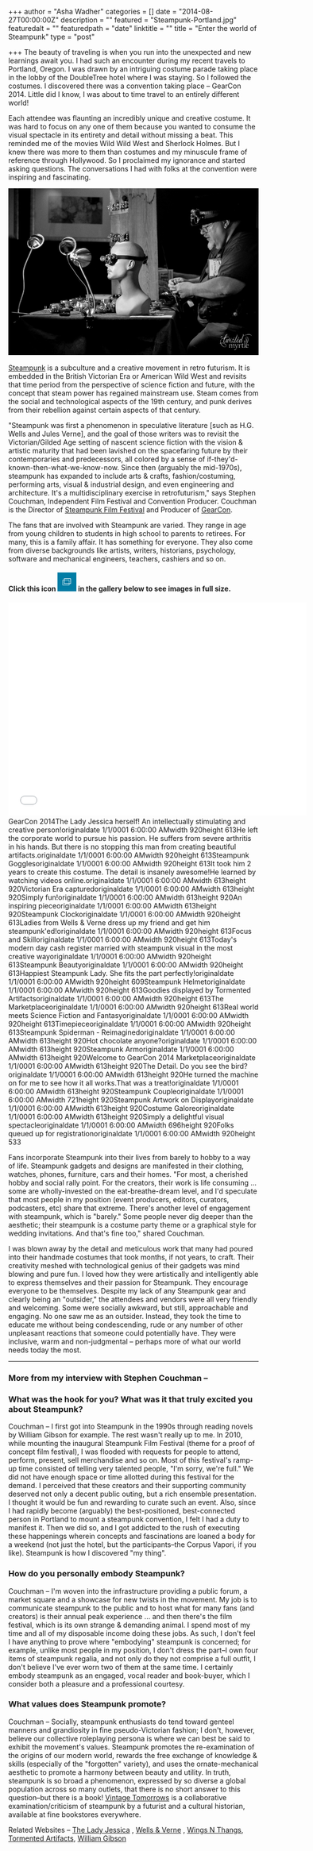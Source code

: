 +++
author = "Asha Wadher"
categories = []
date = "2014-08-27T00:00:00Z"
description = ""
featured = "Steampunk-Portland.jpg"
featuredalt = ""
featuredpath = "date"
linktitle = ""
title = "Enter the world of Steampunk"
type = "post"

+++
The beauty of traveling is when you run into the unexpected and new learnings await you. I had such an encounter during my recent travels to Portland, Oregon. I was drawn by an intriguing costume parade taking place in the lobby of the DoubleTree hotel where I was staying. So I followed the costumes. I discovered there was a convention taking place – GearCon 2014. Little did I know, I was about to time travel to an entirely different world!

Each attendee was flaunting an incredibly unique and creative costume. It was hard to focus on any one of them because you wanted to consume the visual spectacle in its entirety and detail without missing a beat. This reminded me of the movies Wild Wild West and Sherlock Holmes. But I knew there was more to them than costumes and my minuscule frame of reference through Hollywood. So I proclaimed my ignorance and started asking questions. The conversations I had with folks at the convention were inspiring and fascinating.

![140704-Portland-USA-2806](/img/twiztedmyrtle/blog/140704-Portland-USA-2806.jpg)

<a href="http://en.wikipedia.org/wiki/Steampunk" target="_blank">Steampunk</a> is a subculture and a creative movement in retro futurism. It is embedded in the British Victorian Era or American Wild West and revisits that time period from the perspective of science fiction and future, with the concept that steam power has regained mainstream use. Steam comes from the social and technological aspects of the 19th century, and punk derives from their rebellion against certain aspects of that century.

 "Steampunk was first a phenomenon in speculative literature [such as H.G. Wells and Jules Verne], and the goal of those writers was to revisit the Victorian/Gilded Age setting of nascent science fiction with the vision & artistic maturity that had been lavished on the spacefaring future by their contemporaries and predecessors, all colored by a sense of if-they'd-known-then-what-we-know-now. Since then (arguably the mid-1970s), steampunk has expanded to include arts & crafts, fashion/costuming, performing arts, visual & industrial design, and even engineering and architecture. It's a multidisciplinary exercise in retrofuturism," says Stephen Couchman, Independent Film Festival and Convention Producer. Couchman is the Director of <a href="http://www.steampunkfilmfestival.com/" target="_blank">Steampunk Film Festival</a> and Producer of <a href="http://www.pdxgearcon.com" target="_blank">GearCon</a>.

The fans that are involved with Steampunk are varied. They range in age from young children to students in high school to parents to retirees. For many, this is a family affair. It has something for everyone. They also come from diverse backgrounds like artists, writers, historians, psychology, software and mechanical engineers, teachers, cashiers and so on.

#### Click this icon  ![Enter the world of Steampunk   Twizted Myrtle](/img/twiztedmyrtle/blog/Enter-the-world-of-Steampunk-Twizted-Myrtle.png) in the gallery below to see images in full size.

<iframe width="600" height="430" src="//www.cincopa.com/media-platform/iframe.aspx?fid=A0KAT47dQS2m" frameborder="0" allowfullscreen scrolling="no"></iframe><noscript><span>GearCon 2014</span><span>The Lady Jessica herself! An intellectually stimulating and creative person!</span><span>originaldate</span><span> 1/1/0001 6:00:00 AM</span><span>width</span><span> 920</span><span>height</span><span> 613</span><span>He left the corporate world to pursue his passion. </span><span>He suffers from severe arthritis in his hands. But there is no stopping this man from creating beautiful artifacts.</span><span>originaldate</span><span> 1/1/0001 6:00:00 AM</span><span>width</span><span> 920</span><span>height</span><span> 613</span><span>Steampunk Goggles</span><span>originaldate</span><span> 1/1/0001 6:00:00 AM</span><span>width</span><span> 920</span><span>height</span><span> 613</span><span>It took him 2 years to create this costume. The detail is insanely awesome!</span><span>He learned by watching videos online.</span><span>originaldate</span><span> 1/1/0001 6:00:00 AM</span><span>width</span><span> 613</span><span>height</span><span> 920</span><span>Victorian Era captured</span><span>originaldate</span><span> 1/1/0001 6:00:00 AM</span><span>width</span><span> 613</span><span>height</span><span> 920</span><span>Simply fun!</span><span>originaldate</span><span> 1/1/0001 6:00:00 AM</span><span>width</span><span> 613</span><span>height</span><span> 920</span><span>An inspiring piece</span><span>originaldate</span><span> 1/1/0001 6:00:00 AM</span><span>width</span><span> 613</span><span>height</span><span> 920</span><span>Steampunk Clock</span><span>originaldate</span><span> 1/1/0001 6:00:00 AM</span><span>width</span><span> 920</span><span>height</span><span> 613</span><span>Ladies from Wells &amp; Verne dress up my friend and get him steampunk'ed!</span><span>originaldate</span><span> 1/1/0001 6:00:00 AM</span><span>width</span><span> 920</span><span>height</span><span> 613</span><span>Focus and Skill</span><span>originaldate</span><span> 1/1/0001 6:00:00 AM</span><span>width</span><span> 920</span><span>height</span><span> 613</span><span>Today's modern day cash register married with steampunk visual in the most creative way</span><span>originaldate</span><span> 1/1/0001 6:00:00 AM</span><span>width</span><span> 920</span><span>height</span><span> 613</span><span>Steampunk Beauty</span><span>originaldate</span><span> 1/1/0001 6:00:00 AM</span><span>width</span><span> 920</span><span>height</span><span> 613</span><span>Happiest Steampunk Lady. She fits the part perfectly!</span><span>originaldate</span><span> 1/1/0001 6:00:00 AM</span><span>width</span><span> 920</span><span>height</span><span> 609</span><span>Steampunk Helmet</span><span>originaldate</span><span> 1/1/0001 6:00:00 AM</span><span>width</span><span> 920</span><span>height</span><span> 613</span><span>Goodies displayed by Tormented Artifacts</span><span>originaldate</span><span> 1/1/0001 6:00:00 AM</span><span>width</span><span> 920</span><span>height</span><span> 613</span><span>The Marketplace</span><span>originaldate</span><span> 1/1/0001 6:00:00 AM</span><span>width</span><span> 920</span><span>height</span><span> 613</span><span>Real world meets Science Fiction and Fantasy</span><span>originaldate</span><span> 1/1/0001 6:00:00 AM</span><span>width</span><span> 920</span><span>height</span><span> 613</span><span>Timepiece</span><span>originaldate</span><span> 1/1/0001 6:00:00 AM</span><span>width</span><span> 920</span><span>height</span><span> 613</span><span>Steampunk Spiderman - Reimagined</span><span>originaldate</span><span> 1/1/0001 6:00:00 AM</span><span>width</span><span> 613</span><span>height</span><span> 920</span><span>Hot chocolate anyone?</span><span>originaldate</span><span> 1/1/0001 6:00:00 AM</span><span>width</span><span> 613</span><span>height</span><span> 920</span><span>Steampunk Arm</span><span>originaldate</span><span> 1/1/0001 6:00:00 AM</span><span>width</span><span> 613</span><span>height</span><span> 920</span><span>Welcome to GearCon 2014 Marketplace</span><span>originaldate</span><span> 1/1/0001 6:00:00 AM</span><span>width</span><span> 613</span><span>height</span><span> 920</span><span>The Detail. Do you see the bird?</span><span>originaldate</span><span> 1/1/0001 6:00:00 AM</span><span>width</span><span> 613</span><span>height</span><span> 920</span><span>He turned the machine on for me to see how it all works.</span><span>That was a treat!</span><span>originaldate</span><span> 1/1/0001 6:00:00 AM</span><span>width</span><span> 613</span><span>height</span><span> 920</span><span>Steampunk Couple</span><span>originaldate</span><span> 1/1/0001 6:00:00 AM</span><span>width</span><span> 721</span><span>height</span><span> 920</span><span>Steampunk Artwork on Display</span><span>originaldate</span><span> 1/1/0001 6:00:00 AM</span><span>width</span><span> 613</span><span>height</span><span> 920</span><span>Costume Galore</span><span>originaldate</span><span> 1/1/0001 6:00:00 AM</span><span>width</span><span> 613</span><span>height</span><span> 920</span><span>Simply a delightful visual spectacle</span><span>originaldate</span><span> 1/1/0001 6:00:00 AM</span><span>width</span><span> 696</span><span>height</span><span> 920</span><span>Folks queued up for registration</span><span>originaldate</span><span> 1/1/0001 6:00:00 AM</span><span>width</span><span> 920</span><span>height</span><span> 533</span></noscript>

Fans incorporate Steampunk into their lives from barely to hobby to a way of life. Steampunk gadgets and designs are manifested in their clothing, watches, phones, furniture, cars and their homes. "For most, a cherished hobby and social rally point. For the creators, their work is life consuming ...
 some are wholly-invested on the eat-breathe-dream level, and I'd speculate that most people in my position (event producers, editors, curators, podcasters, etc) share that extreme. There's another level of engagement with steampunk, which is "barely." Some people never dig deeper than the aesthetic; their steampunk is a costume party theme or a graphical style for wedding invitations. And that's fine too," shared Couchman.

I was blown away by the detail and meticulous work that many had poured into their handmade costumes that took months, if not years, to craft. Their creativity meshed with technological genius of their gadgets was mind blowing and pure fun. I loved how they were artistically and intelligently able to express themselves and their passion for Steampunk. They encourage everyone to be themselves. Despite my lack of any Steampunk gear and clearly being an "outsider," the attendees and vendors were all very friendly and welcoming. Some were socially awkward, but still, approachable and engaging. No one saw me as an outsider. Instead, they took the time to educate me without being condescending, rude or any number of other unpleasant reactions that someone could potentially have. They were inclusive, warm and non-judgmental – perhaps more of what our world needs today the most.



- - - - - -



### More from my interview with Stephen Couchman –

### What was the hook for you? What was it that truly excited you about Steampunk?

Couchman – I first got into Steampunk in the 1990s through reading novels by William Gibson for example. The rest wasn't really up to me. In 2010, while mounting the inaugural Steampunk Film Festival (theme for a proof of concept film festival), I was flooded with requests for people to attend, perform, present, sell merchandise and so on. Most of this festival's ramp-up time consisted of telling very talented people, "I'm sorry, we're full." We did not have enough space or time allotted during this festival for the demand. I perceived that these creators and their supporting community deserved not only a decent public outing, but a rich ensemble presentation. I thought it would be fun and rewarding to curate such an event. Also, since I had rapidly become (arguably) the best-positioned, best-connected person in Portland to mount a steampunk convention, I felt I had a duty to manifest it. Then we did so, and I got addicted to the rush of executing these happenings wherein concepts and fascinations are loaned a body for a weekend (not just the hotel, but the participants–the Corpus Vapori, if you like). Steampunk is how I discovered "my thing".

### How do you personally embody Steampunk?

Couchman – I'm woven into the infrastructure providing a public forum, a market square and a showcase for new twists in the movement. My job is to communicate steampunk to the public and to host what for many fans (and creators) is their annual peak experience ...
 and then there's the film festival, which is its own strange & demanding animal. I spend most of my time and all of my disposable income doing these jobs. As such, I don't feel I have anything to prove where "embodying" steampunk is concerned; for example, unlike most people in my position, I don't dress the part–I own four items of steampunk regalia, and not only do they not comprise a full outfit, I don't believe I've ever worn two of them at the same time. I certainly embody steampunk as an engaged, vocal reader and book-buyer, which I consider both a pleasure and a professional courtesy.

### What values does Steampunk promote?

Couchman – Socially, steampunk enthusiasts do tend toward genteel manners and grandiosity in fine pseudo-Victorian fashion; I don't, however, believe our collective roleplaying persona is where we can best be said to exhibit the movement's values. Steampunk promotes the re-examination of the origins of our modern world, rewards the free exchange of knowledge & skills (especially of the "forgotten" variety), and uses the ornate-mechanical aesthetic to promote a harmony between beauty and utility. In truth, steampunk is so broad a phenomenon, expressed by so diverse a global population across so many outlets, that there is no short answer to this question–but there is a book! <a href="http://vintagetomorrows.com/" target="_blank">Vintage Tomorrows</a> is a collaborative examination/criticism of steampunk by a futurist and a cultural historian, available at fine bookstores everywhere.



Related Websites –  <a href="http://www.theladyjessica.com/" target="_blank">The Lady Jessica</a> , <a href="http://www.wellsandverne.com/" target="_blank">Wells & Verne</a> , <a href="http://www.wingsnthangs.com" target="_blank">Wings N Thangs</a>, <a href="http://www.tormentedartifacts.com/" target="_blank">Tormented Artifacts</a>, <a href="http://en.wikipedia.org/wiki/The_Difference_Engine" target="_blank">William Gibson</a>
